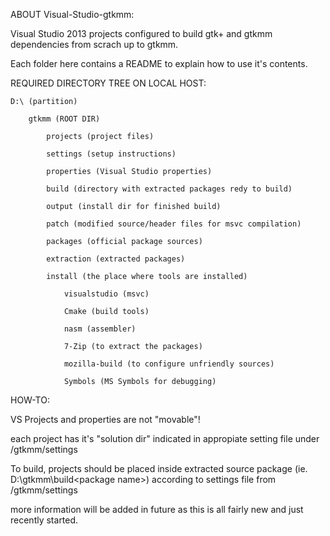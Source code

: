 ABOUT Visual-Studio-gtkmm:

Visual Studio 2013 projects configured to build gtk+ and gtkmm dependencies from scrach up to gtkmm.

Each folder here contains a README to explain how to use it's contents.

REQUIRED DIRECTORY TREE ON LOCAL HOST:

    D:\ (partition)

        gtkmm (ROOT DIR)
    
            projects (project files)
        
            settings (setup instructions)
        
        	properties (Visual Studio properties)
    	
        	build (directory with extracted packages redy to build)
        	
        	output (install dir for finished build)
        	
        	patch (modified source/header files for msvc compilation)
        	
        	packages (official package sources)
        	
        	extraction (extracted packages)
        	
        	install (the place where tools are installed)
        	
        	    visualstudio (msvc)
        	    
        	    Cmake (build tools)
        	    
        	    nasm (assembler)
        	    
        	    7-Zip (to extract the packages)
        	    
        	    mozilla-build (to configure unfriendly sources)
        	    
        	    Symbols (MS Symbols for debugging)
        	    
        	    
        	    

HOW-TO:

VS Projects and properties are not "movable"!

each project has it's "solution dir" indicated in appropiate setting file under /gtkmm/settings

To build, projects should be placed inside extracted source package (ie. D:\gtkmm\build\<package name>)
according to settings file from /gtkmm/settings

more information will be added in future as this is all fairly new and just recently started.

